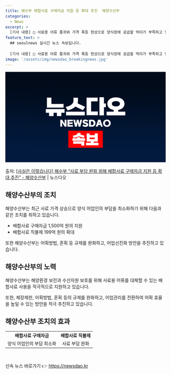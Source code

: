 ```yaml
---
title: 해수부 배합사료 구매자금 지원 등 확대 추진  해양수산부
categories:
  - News
excerpt: >
  [기사 내용] □ 사료용 어류 품귀와 가격 폭등 현상으로 양식장에 공급할 먹이가 부족하고 양식 어업인의 사료…
feature_text: >
  ## seoulnews 실시간 뉴스 속보입니다.

  [기사 내용] □ 사료용 어류 품귀와 가격 폭등 현상으로 양식장에 공급할 먹이가 부족하고 양식 어업인의 사료…
image: '/assets/img/newsdao_breakingnews.jpg'
---
```


![뉴스다오 속보](/assets/img/newsdao_breakingnews.jpg)

<p>출처: <a href="https://newsdao.kr/3325" rel="dofollow">[사실은 이렇습니다] 해수부 “사료 부담 완화 위해 배합사료 구매자금 지원 등 확대 추진” - 해양수산부</a> | 뉴스다오</p>

<h2 data-ke-size="size26">해양수산부의 조치</h2>
<p data-ke-size="size16">해양수산부는 최근 사료 가격 상승으로 양식 어업인의 부담을 최소화하기 위해 다음과 같은 조치를 취하고 있습니다.</p>
<ul>
	<li>배합사료 구매자금 1,500억 원의 지원</li>
	<li>배합사료 직불제 199억 원의 확대</li>
</ul>
<p data-ke-size="size16">또한 해양수산부는 어획방법, 혼획 등 규제를 완화하고, 어업선진화 방안을 추진하고 있습니다.</p>

<h2 data-ke-size="size26">해양수산부의 노력</h2>
<p data-ke-size="size16">해양수산부는 해양환경 보전과 수산자원 보호를 위해 사료용 어류를 대체할 수 있는 배합사료 사용을 적극적으로 지원하고 있습니다.</p>
<p data-ke-size="size16">또한, 체장제한, 어획방법, 혼획 등의 규제를 완화하고, 어업관리를 전환하여 어획 효율을 높일 수 있는 방안을 적극 추진하고 있습니다.</p>

<h2 data-ke-size="size26">해양수산부 조치의 효과</h2>
<table>
	<tr>
		<td style="text-align: center; height: 17px;"><b>배합사료 구매자금</b></td>
		<td style="text-align: center; height: 17px;"><b>배합사료 직불제</b></td>
	</tr>
	<tr>
		<td style="text-align: center; height: 17px;">양식 어업인의 부담 최소화</td>
		<td style="text-align: center; height: 17px;">사료 부담 완화</td>
	</tr>
</table>
<p data-ke-size="size16">&nbsp;</p> 

신속 뉴스 바로가기 👉 <a href="https://newsdao.kr" rel="dofollow">https://newsdao.kr</a>


